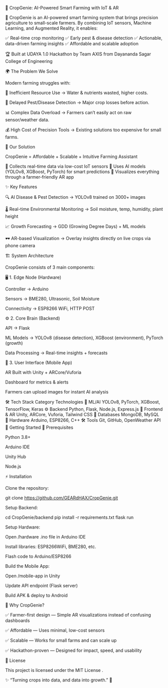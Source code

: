 🌾 CropGenie: AI-Powered Smart Farming with IoT & AR

🚀 CropGenie is an AI-powered smart farming system that brings precision agriculture to small-scale farmers.
By combining IoT sensors, Machine Learning, and Augmented Reality, it enables:

✅ Real-time crop monitoring
✅ Early pest & disease detection
✅ Actionable, data-driven farming insights
✅ Affordable and scalable adoption

🏆 Built at UDAYA 1.0 Hackathon by Team AXIS from Dayananda Sagar College of Engineering

🌍 The Problem We Solve

Modern farming struggles with:

🌊 Inefficient Resource Use → Water & nutrients wasted, higher costs.

🐛 Delayed Pest/Disease Detection → Major crop losses before action.

📊 Complex Data Overload → Farmers can’t easily act on raw sensor/weather data.

💰 High Cost of Precision Tools → Existing solutions too expensive for small farms.

🌱 Our Solution

CropGenie = Affordable + Scalable + Intuitive Farming Assistant

🔹 Collects real-time data via low-cost IoT sensors
🔹 Uses AI models (YOLOv8, XGBoost, PyTorch) for smart predictions
🔹 Visualizes everything through a farmer-friendly AR app

✨ Key Features

🔍 AI Disease & Pest Detection → YOLOv8 trained on 3000+ images

🌡 Real-time Environmental Monitoring → Soil moisture, temp, humidity, plant height

📈 Growth Forecasting → GDD (Growing Degree Days) + ML models

🕶 AR-based Visualization → Overlay insights directly on live crops via phone camera

🏗 System Architecture

CropGenie consists of 3 main components:

🖥 1. Edge Node (Hardware)

Controller → Arduino

Sensors → BME280, Ultrasonic, Soil Moisture

Connectivity → ESP8266 WiFi, HTTP POST

⚙️ 2. Core Brain (Backend)

API → Flask

ML Models → YOLOv8 (disease detection), XGBoost (environment), PyTorch (growth)

Data Processing → Real-time insights + forecasts

📱 3. User Interface (Mobile App)

AR Built with Unity + ARCore/Vuforia

Dashboard for metrics & alerts

Farmers can upload images for instant AI analysis

🛠 Tech Stack
Category	Technologies
🤖 ML/AI	YOLOv8, PyTorch, XGBoost, TensorFlow, Keras
⚙️ Backend	Python, Flask, Node.js, Express.js
📱 Frontend & AR	Unity, ARCore, Vuforia, Tailwind CSS
💾 Databases	MongoDB, MySQL
🔌 Hardware	Arduino, ESP8266, C++
🛠 Tools	Git, GitHub, OpenWeather API
🚀 Getting Started
🔧 Prerequisites

Python 3.8+

Arduino IDE

Unity Hub

Node.js

⚡ Installation

Clone the repository:

git clone https://github.com/GEARdHAX/CropGenie.git


Setup Backend:

cd CropGenie/backend
pip install -r requirements.txt
flask run


Setup Hardware:

Open /hardware .ino file in Arduino IDE

Install libraries: ESP8266WiFi, BME280, etc.

Flash code to Arduino/ESP8266

Build the Mobile App:

Open /mobile-app in Unity

Update API endpoint (Flask server)

Build APK & deploy to Android

🌟 Why CropGenie?

✅ Farmer-first design — Simple AR visualizations instead of confusing dashboards

✅ Affordable — Uses minimal, low-cost sensors

✅ Scalable — Works for small farms and can scale up

✅ Hackathon-proven — Designed for impact, speed, and usability

📜 License

This project is licensed under the MIT License
.

✨ “Turning crops into data, and data into growth.” 🌾
